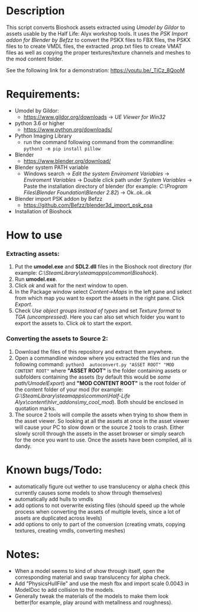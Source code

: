 
# Description
This script converts Bioshock assets extracted using *Umodel by Gildor* to assets usable by the Half Life: Alyx workshop tools. It uses the *PSK Import addon for Blender by Befzz* to convert the PSKX files to FBX files, the PSKX files to to create VMDL files, the extracted .prop.txt files to create VMAT files as well as copying the proper textures/texture channels and meshes to the mod content folder.

See the following link for a demonstration: https://youtu.be/_TiCz_8QooM

# Requirements:
- Umodel by Gildor:
	- https://www.gildor.org/downloads -> *UE Viewer for Win32*
- python 3.6 or higher
	- https://www.python.org/downloads/
- Python Imaging Library
	- run the command following command from the commandline: ```python3 -m pip install pillow```
- Blender
	- https://www.blender.org/download/
- Blender system PATH variable
	- Windows search -> *Edit the system Enviroment Variables* -> *Enviroment Variables* -> Double click path under *System Variables* -> Paste the installation directory of blender (for example: *C:\Program Files\Blender Foundation\Blender 2.82*) -> Ok..ok..ok
- Blender import PSK addon by Befzz
	- https://github.com/Befzz/blender3d_import_psk_psa
- Installation of Bioshock

# How to use
### Extracting assets:
1. Put the **umodel.exe** and **SDL2.dll** files in the Bioshock root directory (for example: *C:\SteamLibrary\steamapps\common\Bioshock*).
2. Run **umodel.exe**.
3. Click *ok* and wait for the next window to open.
4. In the Package window select *Content->Maps* in the left pane and select from which map you want to export the assets in the right pane. Click *Export*.
4. Check *Use object groups instead of types* and set *Texture format* to *TGA (uncompressed)*. Here you can also set which folder you want to export the assets to. Click *ok* to start the export.

### Converting the assets to Source 2:
1. Download the files of this repository and extract them anywhere.
2. Open a commandline window where you extracted the files and run the following command: ```python3  autoconvert.py "ASSET ROOT" "MOD CONTENT ROOT"``` where **"ASSET ROOT"** is the folder containing assets or subfolders containing the assets (by default this would be *some path/UmodelExport*) and **"MOD CONTENT ROOT"** is the root folder of the content folder of your mod (for example: *G:\SteamLibrary\steamapps\common\Half-Life Alyx\content\hlvr_addons\my_cool_mod*). Both should be enclosed in quotation marks.
3. The source 2 tools will compile the assets when trying to show them in the asset viewer. So looking at all the assets at once in the asset viewer will cause your PC to slow down or the source 2 tools to crash. Either slowly scroll through the assets in the asset browser or simply search for the once you want to use. Once the assets have been compiled, all is dandy.

# Known bugs/Todo:
- automatically figure out wether to use translucency or alpha check (this currently causes some models to show through themselves)
- automatically add hulls to vmdls
- add options to not overwrite existing files (should speed up the whole process when converting the assets of multiple levels, since a lot of assets are duplicated across levels)
- add options to only to part of the conversion (creating vmats, copying textures, creating vmdls, converting meshes)

# Notes:
- When a model seems to kind of show through itself, open the corresponding material and swap translucency for alpha check.
- Add "PhysicsHullFile" and use the mesh fbx and import scale 0.0043 in ModelDoc to add collision to the models.
- Generally tweak the materials of the models to make them look better(for example, play around with metallness and roughness).
